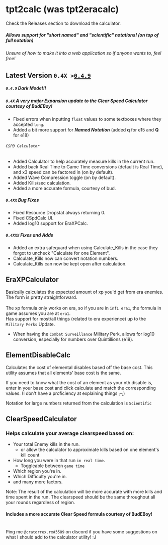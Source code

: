 # tpt2calc (was tpt2eracalc)
Check the Releases section to download the calculator.
##### Allows support for "short named" and "scientific" notations! (on top of full notation)
###### Unsure of how to make it into a web application so if anyone wants to, feel free!

## Latest Version `0.4X >`<a href="https://github.com/cratorrex/tpt2eracalc/releases/tag/0.4.9">`0.4.9`</a>
##### `0.4.9` Dark Mode!!!
##### `0.4X` A very major Expansion update to the Clear Speed Calculator courtesy of BudEBoy!
  - Fixed errors when inputting `float` values to some textboxes where they accepted `long`.
  - Added a bit more support for ***Named Notation*** (added **q** for e15 and **Q** for e18)
###### `CSPD Calculator`
  - Added Calculator to help accurately measure kills in the current run.
  - Added back Real Time to Game Time conversions (default is Real Time), and x3 speed can be factored in (on by default).
  - Added Wave Compression toggle (on by default).
  - Added Kills/sec calculation.
  - Added a more accurate formula, courtesy of bud.
##### `0.4XX` Bug Fixes
  - Fixed Resource Dropstat always returning 0.
  - Fixed CSpdCalc UI.
  - Added log10 support for EraXPCalc.
##### `0.4XXX` Fixes and Adds
  - Added an extra safeguard when using Calculate_Kills in the case they forgot to uncheck "Calculate for one Element".
  - Calculate_Kills now can convert notation numbers.
  - Calculate_Kills can now be kept open after calculation.

## EraXPCalculator
  Basically calculates the expected amount of xp you'd get from era enemies.<br/>
  The form is pretty straightforward.<br/><br/>
  The xp formula only works on era, so if you are in `inf1 era1`, the formula in game assumes you are at `era1`.<br/>
  Has support for most/all things (related to era experience) up to the `Military Perks` Update.<br/>
  - When having the `Combat Surveillance` Military Perk, allows for log10 conversion, especially for numbers over Quintillions (e18).
 
 
## ElementDisableCalc
  Calculates the cost of elemental disables based off the base cost.
  This utility assumes that all elements' base cost is the same.
  
 If you need to know what the cost of an element as your nth disable is, enter in your base cost and click calculate and match the corresponding values. (I don't have a proficiency at explaining things ;-;)
 
  Notation for large numbers returned from the calculation is `Scientific`
 

## ClearSpeedCalculator
 ### Helps calculate your average clearspeed based on:
  - Your total Enemy kills in the run.
    - or allow the calculator to approximate kills based on one element's kill count
  - How long you were in that run `in real time`.
    - Toggleable between `game time`
  - Which region you're in.
  - Which Difficulty you're in.
  - and many more factors.
  
   Note: The result of the calculation will be more accurate with more kills and time spent in the run.
      The clearspeed should be the same throughout all your rounds regardless of region.
   #### Includes a more accurate Clear Speed formula courtesy of BudEBoy!

   #  
   Ping me `@cratorrex.rx#3589` on discord if you have some suggestions on what I should add to the calculator utility! :J
   #
